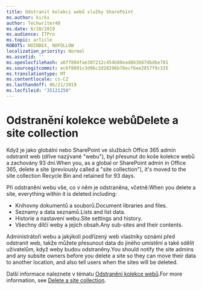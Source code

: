 ```yaml
---
title: Odstranit kolekci webů služby SharePoint
ms.author: kirks
author: Techwriter40
ms.date: 6/20/2019
ms.audience: ITPro
ms.topic: article
ROBOTS: NOINDEX, NOFOLLOW
localization_priority: Normal
ms.assetid: ''
ms.openlocfilehash: a6ff804fae307212c454b80ead863667dbdbe781
ms.sourcegitcommit: ec6f8091c3d96c2d28296b70ecf6ee2857f9c335
ms.translationtype: MT
ms.contentlocale: cs-CZ
ms.lasthandoff: 06/21/2019
ms.locfileid: "35121258"
---
```

# <a name="delete-a-site-collection"></a><span data-ttu-id="3cd51-102">Odstranění kolekce webů</span><span class="sxs-lookup"><span data-stu-id="3cd51-102">Delete a site collection</span></span>

<span data-ttu-id="3cd51-103">Když je jako globální nebo SharePoint ve službách Office 365 admin odstranit web (dříve nazývané "webu"), byl přesunut do koše kolekce webů a zachovány 93 dní.</span><span class="sxs-lookup"><span data-stu-id="3cd51-103">When you, as a global or SharePoint admin in Office 365, delete a site (previously called a "site collection"), it's moved to the site collection Recycle Bin and retained for 93 days.</span></span> 

<span data-ttu-id="3cd51-104">Při odstranění webu vše, co v něm je odstraněna, včetně:</span><span class="sxs-lookup"><span data-stu-id="3cd51-104">When you delete a site, everything within it is deleted including:</span></span>

- <span data-ttu-id="3cd51-105">Knihovny dokumentů a souborů.</span><span class="sxs-lookup"><span data-stu-id="3cd51-105">Document libraries and files.</span></span>
- <span data-ttu-id="3cd51-106">Seznamy a data seznamů.</span><span class="sxs-lookup"><span data-stu-id="3cd51-106">Lists and list data.</span></span>
- <span data-ttu-id="3cd51-107">Historie a nastavení webu.</span><span class="sxs-lookup"><span data-stu-id="3cd51-107">Site settings and history.</span></span>
- <span data-ttu-id="3cd51-108">Všechny dílčí weby a jejich obsah.</span><span class="sxs-lookup"><span data-stu-id="3cd51-108">Any sub-sites and their contents.</span></span>

<span data-ttu-id="3cd51-109">Administrátoři webu a jakýkoli podřízený web vlastníky oznámí před odstranit web, takže můžete přesunout data do jiného umístění a také sdělit uživatelům, když weby budou odstraněny.</span><span class="sxs-lookup"><span data-stu-id="3cd51-109">You should notify the site admins and any subsite owners before you delete a site so they can move their data to another location, and also tell users when the sites will be deleted.</span></span> 

<span data-ttu-id="3cd51-110">Další informace naleznete v tématu [Odstranění kolekce webů](https://docs.microsoft.com/en-us/sharepoint/delete-site-collection).</span><span class="sxs-lookup"><span data-stu-id="3cd51-110">For more information, see [Delete a site collection](https://docs.microsoft.com/en-us/sharepoint/delete-site-collection).</span></span> 